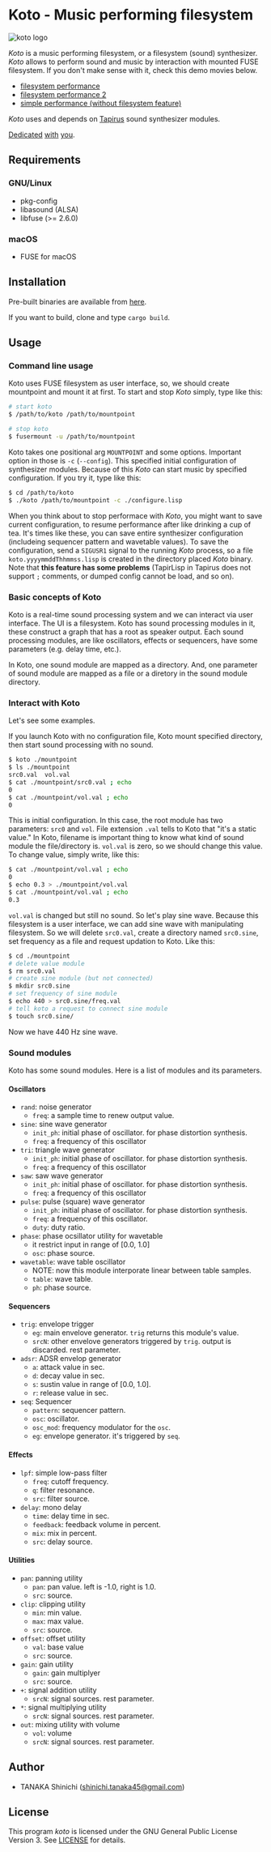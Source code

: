 # Koto - Music performing filesystem

![koto logo](koto-logo.gif)

*Koto* is a music performing filesystem, or a filesystem (sound) synthesizer. *Koto* allows to perform sound and music by interaction with mounted FUSE filesystem. If you don't make sense with it, check this demo movies below.

- [filesystem performance](https://www.youtube.com/watch?v=Rxh-msWrj6o)
- [filesystem performance 2](https://youtube.com/watch?v=dV0xoK5ARfI)
- [simple performance (without filesystem feature)](https://www.youtube.com/watch?v=W_rGWa86TZg)

*Koto* uses and depends on [Tapirus](https://github.com/t-sin/tapirus) sound synthesizer modules.

[Dedicated](https://twitter.com/tobuzoo7/status/999061314818359296) [with](https://twitter.com/tobuzoo7/status/1021623019465146368) [you](https://mobile.twitter.com/sin_clav/status/1069065073912496130).

## Requirements

### GNU/Linux

- pkg-config
- libasound (ALSA)
- libfuse (>= 2.6.0)

### macOS

- FUSE for macOS

## Installation

Pre-built binaries are available from [here](https://github.com/t-sin/koto/releases).

If you want to build, clone and type `cargo build`.

## Usage

### Command line usage

Koto uses FUSE filesystem as user interface, so, we should create mountpoint and mount it at first. To start and stop *Koto* simply, type like this:

```sh
# start koto
$ /path/to/koto /path/to/mountpoint

# stop koto
$ fusermount -u /path/to/mountpoint
```

Koto takes one positional arg `MOUNTPOINT` and some options. Important option in those is `-c` (`--config`). This specified initial configuration of synthesizer modules. Because of this *Koto* can start music by specified configuration. If you try it, type like this:

```sh
$ cd /path/to/koto
$ ./koto /path/to/mountpoint -c ./configure.lisp
```

When you think about to stop performace with *Koto*, you might want to save current configuration, to resume performance after like drinking a cup of tea. It's times like these, you can save entire synthesizer configuration (includeing sequencer pattern and wavetable values). To save the configuration, send a `SIGUSR1` signal to the running *Koto* process, so a file `koto.yyyymmddThhmmss.lisp` is created in the directory placed *Koto* binary. Note that **this feature has some problems** (TapirLisp in Tapirus does not support `;` comments, or dumped config cannot be load, and so on).

### Basic concepts of Koto

Koto is a real-time sound processing system and we can interact via user interface. The UI is a filesystem. Koto has sound processing modules in it, these construct a graph that has a root as speaker output. Each sound processing modules, are like oscillators, effects or sequencers, have some parameters (e.g. delay time, etc.).

In Koto, one sound module are mapped as a directory. And, one parameter of sound module are mapped as a file or a diretory in the sound module directory.

### Interact with Koto

Let's see some examples.

If you launch Koto with no configuration file, Koto mount specified directory, then start sound processing with no sound.

```sh
$ koto ./mountpoint
$ ls ./mountpoint
src0.val  vol.val
$ cat ./mountpoint/src0.val ; echo
0
$ cat ./mountpoint/vol.val ; echo
0
```

This is initial configuration. In this case, the root module has two parameters: `src0` and `vol`. File extension `.val` tells to Koto that "it's a static value." In Koto, filename is important thing to know what kind of sound module the file/directory is. `vol.val` is zero, so we should change this value. To change value, simply write, like this:

```sh
$ cat ./mountpoint/vol.val ; echo
0
$ echo 0.3 > ./mountpoint/vol.val
$ cat ./mountpoint/vol.val ; echo
0.3
```

`vol.val` is changed but still no sound. So let's play sine wave. Because this filesystem is a user interface, we can add sine wave with manipulating filesystem. So we will delete `src0.val`, create a directory named `src0.sine`, set frequency as a file and request updation to Koto. Like this:

```sh
$ cd ./mountpoint
# delete value module
$ rm src0.val
# create sine module (but not connected)
$ mkdir src0.sine
# set frequency of sine module
$ echo 440 > src0.sine/freq.val
# tell koto a request to connect sine module
$ touch src0.sine/
```

Now we have 440 Hz sine wave.

### Sound modules

Koto has some sound modules. Here is a list of modules and its parameters.

#### Oscillators

- `rand`: noise generator
    - `freq`: a sample time to renew output value.
- `sine`: sine wave generator
    - `init_ph`: initial phase of oscillator. for phase distortion synthesis.
    - `freq`: a frequency of this oscillator
- `tri`: triangle wave generator
    - `init_ph`: initial phase of oscillator. for phase distortion synthesis.
    - `freq`: a frequency of this oscillator
- `saw`: saw wave generator
    - `init_ph`: initial phase of oscillator. for phase distortion synthesis.
    - `freq`: a frequency of this oscillator
- `pulse`: pulse (square) wave generator
    - `init_ph`: initial phase of oscillator. for phase distortion synthesis.
    - `freq`: a frequency of this oscillator.
    - `duty`: duty ratio.
- `phase`: phase ocsillator utility for wavetable
    - it restrict input in range of [0.0, 1.0]
    - `osc`: phase source.
- `wavetable`: wave table oscillator
    - NOTE: now this module interporate linear between table samples.
    - `table`: wave table.
    - `ph`: phase source.

#### Sequencers

- `trig`: envelope trigger
    - `eg`: main envelove generator. `trig` returns this module's value.
    - `srcN`: other envelove generators triggered by `trig`. output is discarded. rest parameter.
- `adsr`: ADSR envelop generator
    - `a`: attack value in sec.
    - `d`: decay value in sec.
    - `s`: sustin value in range of [0.0, 1.0].
    - `r`: release value in sec.
- `seq`: Sequencer
    - `pattern`: sequencer pattern.
    - `osc`: oscillator.
    - `osc_mod`: frequency modulator for the `osc`.
    - `eg`: envelope generator. it's triggered by `seq`.

#### Effects

- `lpf`: simple low-pass filter
    - `freq`: cutoff frequency.
    - `q`: filter resonance.
    - `src`: filter source.
- `delay`: mono delay
    - `time`: delay time in sec.
    - `feedback`: feedback volume in percent.
    - `mix`: mix in percent.
    - `src`: delay source.

#### Utilities

- `pan`: panning utility
    - `pan`: pan value. left is -1.0, right is 1.0.
    - `src`: source.
- `clip`: clipping utility
    - `min`: min value.
    - `max`: max value.
    - `src`: source.
- `offset`: offset utility
    - `val`: base value
    - `src`: source.
- `gain`: gain utility
    - `gain`: gain multiplyer
    - `src`: source.
- `+`: signal addition utility
    - `srcN`: signal sources. rest parameter.
- `*`: signal multiplying utility
    - `srcN`: signal sources. rest parameter.
- `out`: mixing utility with volume
    - `vol`: volume
    - `srcN`: signal sources. rest parameter.

## Author

- TANAKA Shinichi (<shinichi.tanaka45@gmail.com>)

## License

This program *koto* is licensed under the GNU General Public License Version 3. See [LICENSE](LICENSE) for details.

